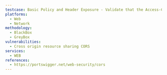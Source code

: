 ```yaml
---
testcase: Basic Policy and Header Exposure - Validate that the Access-Control-Allow-Origin value is a strictly defined set of trusted domains, never a wildcard (*) for authenticated services or API calls. Web (HTTP/HTTPS) service
platforms: 
  - Web
  - Network
methodology: 
  - BlackBox
  - GreyBox
vulnerabilities:
  - Cross origin resource sharing CORS
services:
  - WEB
references:
  - https://portswigger.net/web-security/cors
---
```

